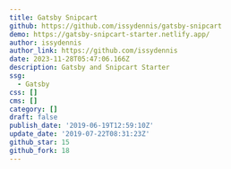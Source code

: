 ```yaml
---
title: Gatsby Snipcart
github: https://github.com/issydennis/gatsby-snipcart
demo: https://gatsby-snipcart-starter.netlify.app/
author: issydennis
author_link: https://github.com/issydennis
date: 2023-11-28T05:47:06.166Z
description: Gatsby and Snipcart Starter
ssg:
  - Gatsby
css: []
cms: []
category: []
draft: false
publish_date: '2019-06-19T12:59:10Z'
update_date: '2019-07-22T08:31:23Z'
github_star: 15
github_fork: 18
---
```

